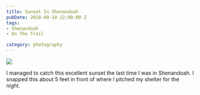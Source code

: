 ```yaml
---
title: Sunset In Shenandoah
pubDate: 2010-09-10 22:00:00 Z
tags:
- Shenandoah
- On The Trail

category: photography
---
```

<img src='/images/sunset.jpg' >

<!--more-->

I managed to catch this excellent sunset the last time I was in Shenandoah. I snapped this about 5 feet in front of where I pitched my shelter for the night.